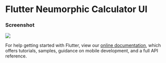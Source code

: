 # Flutter Neumorphic Calculator UI


### Screenshot


![](https://i.imgur.com/XALul0R.jpg)





For help getting started with Flutter, view our
[online documentation](https://flutter.dev/docs), which offers tutorials,
samples, guidance on mobile development, and a full API reference.
